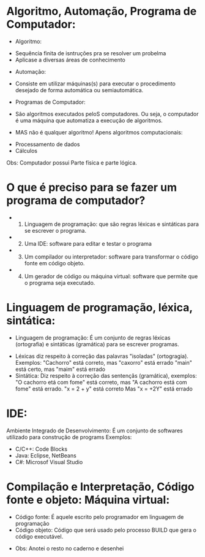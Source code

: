 # Algoritmo, Automação, Programa de Computador:
* Algoritmo: 
- Sequência finita de isntruções pra se resolver um probelma
- Aplicase a diversas áreas de conhecimento

* Automação: 
- Consiste em utilizar máquinas(s) para executar o procedimento desejado de forma automática ou semiautomática.

* Programas de Computador:
- São algoritmos executados peloS computadores. Ou seja, o computador é uma máquina que automatiza a execução de algoritmos.
* MAS não é qualquer algoritmo! Apens algoritmos computacionais:
- Processamento de dados
- Cálculos

Obs: Computador possui Parte física e parte lógica.
# O que é preciso para se fazer um programa de computador?
- 1) Linguagem de programação: que são regras léxicas e sintáticas para se escrever o programa.
- 2) Uma IDE: software para editar e testar o programa
- 3) Um compilador ou interpretador: software para transformar o código fonte em código objeto.
- 4) Um gerador de código ou máquina virtual: software que permite que o programa seja executado.
# Linguagem de programação, léxica, sintática:
- Linguagem de programação: É um conjunto de regras léxicas (ortografia) e sintáticas (gramática) para se escrever programas.
* Léxicas diz respeito à correção das palavras "isoladas" (ortogragia). Exemplos: 
   "Cachorro" está correto, mas "caxorro" está errado
   "main" está certo, mas "maim" está errado
* Sintática: Diz respeito à correção das sentençãs (gramática), exemplos:
    "O cachorro etá com fome" está correto, mas
    "A cachorro está com fome" está errado.
    "x = 2 + y" está correto
    Mas "x = +2Y" está errado
 # IDE:
 Ambiente Integrado de Desenvolvimento: É um conjunto de softwares utilizado para construção de programs
 Exemplos: 
 - C/C++: Code Blocks
 - Java: Eclipse, NetBeans
 - C#: Microsof Visual Studio
 # Compilação e Interpretação, Código fonte e objeto: Máquina virtual:
 - Código fonte: É aquele escrito pelo programador em linguagem de programação
 - Código objeto: Código que será usado pelo processo BUILD que gera o código executável.
 * Obs: Anotei o resto no caderno e desenhei

 
